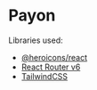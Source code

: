 # Payon

Libraries used:

- [@heroicons/react](https://heroicons.com/)
- [React Router v6](https://reactrouter.com/)
- [TailwindCSS](https://tailwindcss.com/)
